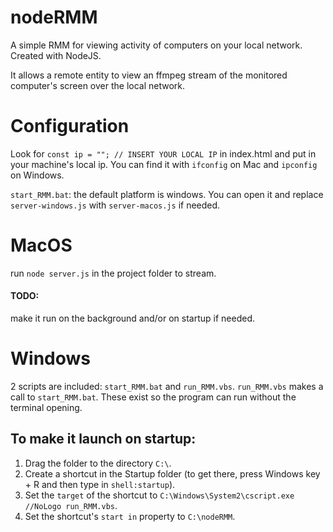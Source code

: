 # nodeRMM
A simple RMM for viewing activity of computers on your local network. Created with NodeJS.

It allows a remote entity to view an ffmpeg stream of the monitored computer's screen over the local network.

# Configuration

Look for `const ip = ""; // INSERT YOUR LOCAL IP` in index.html and put in your machine's local ip.
You can find it with `ifconfig` on Mac and `ipconfig` on Windows.

`start_RMM.bat`: the default platform is windows. You can open it and replace `server-windows.js` with `server-macos.js` if needed.

# MacOS

run `node server.js` in the project folder to stream. 

#### TODO: 
make it run on the background and/or on startup if needed.

# Windows

2 scripts are included: `start_RMM.bat` and `run_RMM.vbs`. `run_RMM.vbs` makes a call to `start_RMM.bat`.
These exist so the program can run without the terminal opening.

## To make it launch on startup:
1. Drag the folder to the directory `C:\`.
2. Create a shortcut in the Startup folder (to get there, press Windows key + R and then type in `shell:startup`).
3. Set the `target` of the shortcut to `C:\Windows\System2\cscript.exe //NoLogo run_RMM.vbs`.
4. Set the shortcut's `start in` property to `C:\nodeRMM`.



